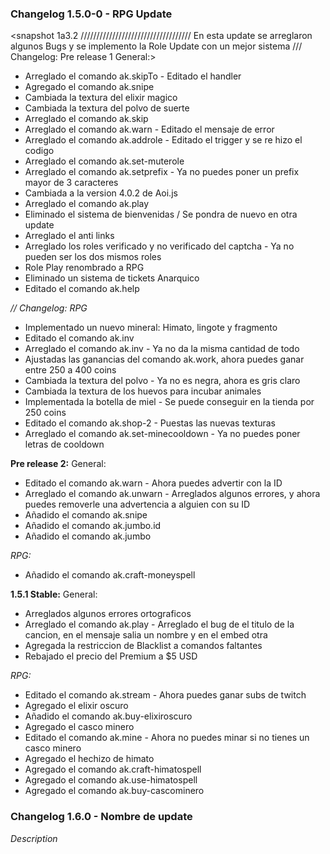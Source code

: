 ### Changelog 1.5.0-0 - RPG Update
<snapshot 1a3.2
///////////////////////////////////
En esta update se arreglaron algunos Bugs y se implemento la Role Update con un mejor sistema
///
Changelog: Pre release 1
General:>

- Arreglado el comando ak.skipTo - Editado el handler
- Agregado el comando ak.snipe
- Cambiada la textura del elixir magico
- Cambiada la textura del polvo de suerte
- Arreglado el comando ak.skip 
- Arreglado el comando ak.warn - Editado el mensaje de error
- Arreglado el comando ak.addrole - Editado el trigger y se re hizo el codigo
- Arreglado el comando ak.set-muterole
- Arreglado el comando ak.setprefix - Ya no puedes poner un prefix mayor de 3 caracteres
- Cambiada a la version 4.0.2 de Aoi.js
- Arreglado el comando ak.play
- Eliminado el sistema de bienvenidas / Se pondra de nuevo en otra update
- Arreglado el anti links
- Arreglado los roles verificado y no verificado del captcha - Ya no pueden ser los dos mismos roles
- Role Play renombrado a RPG
- Eliminado un sistema de tickets Anarquico
- Editado el comando ak.help

*// Changelog: RPG*
- Implementado un nuevo mineral: Himato, lingote y fragmento
- Editado el comando ak.inv
- Arreglado el comando ak.inv - Ya no da la misma cantidad de todo
- Ajustadas las ganancias del comando ak.work, ahora puedes ganar entre 250 a 400 coins
- Cambiada la textura del polvo - Ya no es negra, ahora es gris claro
- Cambiada la textura de los huevos para incubar animales
- Implementada la botella de miel - Se puede conseguir en la tienda por 250 coins
- Editado el comando ak.shop-2 - Puestas las nuevas texturas
- Arreglado el comando ak.set-minecooldown - Ya no puedes poner letras de cooldown

**Pre release 2:**
General:
- Editado el comando ak.warn - Ahora puedes advertir con la ID
- Arreglado el comando ak.unwarn - Arreglados algunos errores, y ahora puedes removerle una advertencia
a alguien con su ID
- Añadido el comando ak.snipe
- Añadido el comando ak.jumbo.id
- Añadido el comando ak.jumbo

*RPG:*
- Añadido el comando ak.craft-moneyspell

**1.5.1 Stable:**
General: 
- Arreglados algunos errores ortograficos
- Arreglado el comando ak.play - Arreglado el bug de el titulo de la cancion, en el mensaje salia un nombre y en el embed otra
- Agregada la restriccion de Blacklist a comandos faltantes
- Rebajado el precio del Premium a $5 USD

*RPG:*
- Editado el comando ak.stream - Ahora puedes ganar subs de twitch
- Agregado el elixir oscuro
- Añadido el comando ak.buy-elixiroscuro
- Agregado el casco minero
- Editado el comando ak.mine - Ahora no puedes minar si no tienes un casco minero
- Agregado el hechizo de himato
- Agregado el comando ak.craft-himatospell
- Agregado el comando ak.use-himatospell
- Agregado el comando ak.buy-cascominero

### Changelog 1.6.0 - Nombre de update
*Description*